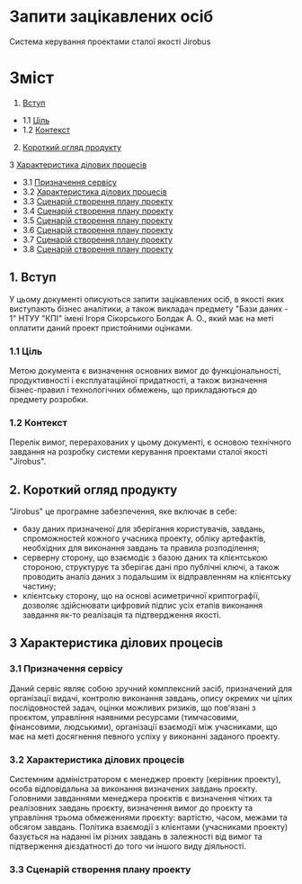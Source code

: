# Запити зацікавлених осіб
Cистема керування проектами сталої якості Jirobus

#  Зміст

1. [Вступ](#1-Вступ)

 - 1.1 [Ціль](#11-Ціль)
 - 1.2 [Контекст](#12-Контекст)
 
2. [Короткий огляд продукту](#2-Короткий-огляд-продукту)

3 [Характеристика ділових процесів](#3-Характеристика-ділових-процесів)
- 3.1 [Призначення сервісу](#31-Призначення-сервісу)
- 3.2 [Характеристика ділових процесів](#32-Характеристика-ділових-процесів)
- 3.3 [Сценарій створення плану проекту](#33-Сценарій-створення-плану-проекту)
- 3.4 [Сценарій створення плану проекту](#33-Сценарій-створення-плану-проекту)
- 3.5 [Сценарій створення плану проекту](#33-Сценарій-створення-плану-проекту)
- 3.6 [Сценарій створення плану проекту](#33-Сценарій-створення-плану-проекту)
- 3.7 [Сценарій створення плану проекту](#33-Сценарій-створення-плану-проекту)
- 3.8 [Сценарій створення плану проекту](#33-Сценарій-створення-плану-проекту)
##  1. Вступ
У цьому документі описуються запити зацікавлених осіб, в якості яких виступають бізнес аналітики, а також викладач предмету "Бази даних - 1" НТУУ "КПІ" імені Ігоря Сікорського Болдак А. О., який має на меті оплатити даний проект пристойними оцінками.

### 1.1 Ціль
Метою документа є визначення основних вимог до функціональності, продуктивності і експлуатаційної придатності, а також визначення бізнес-правил і технологічних обмежень, що прикладаються до предмету розробки.

### 1.2 Контекст
Перелік вимог, перерахованих у цьому документі, є основою технічного завдання на розробку системи керування проектами сталої якості "Jirobus".

## 2. Короткий огляд продукту
"Jirobus" це програмне забезпечення, яке включає в себе:
- базу даних призначеної для зберігання користувачів, завдань, спроможностей кожного учасника проекту, обліку артефактів, необхідних для виконання завдань та правила розподілення;
- серверну сторону, що взаємодіє з базою даних та клієнтською стороною, структурує та зберігає дані про публічні ключі, а також проводить аналіз даних з подальшим їх відправленням на клієнтську частину;
- клієнтську сторону, що на основі асиметричної криптографії, дозволяє здійснювати цифровий підпис усіх етапів виконання завдання як-то реалізація та підтвердження якості.

## 3 Характеристика ділових процесів

### 3.1 Призначення сервісу

Даний сервіс являє собою зручний комплексний засіб, призначений для організації видачі, контролю виконання завдань, опису окремих чи цілих послідовностей задач, оцінки можливих ризиків, що пов'язані з проєктом, управління наявними ресурсами (тимчасовими, фінансовими, людськими), організації взаємодії між учасниками, що має на меті досягнення певного успіху у виконанні заданого проекту.


### 3.2 Характеристика ділових процесів
Системним адміністратором є менеджер проекту (керівник проекту), особа відповідальна за виконання визначених завдань проєкту. Головними завданнями менеджера проєктів є визначення чітких та реалізовних завдань проєкту, визначення вимог до проєкту та управління трьома обмеженнями проєкту: вартістю, часом, межами та обсягом завдань. Політика взаємодії з клієнтами (учасниками проекту) базується на наданні їм різних завдань в залежності від вимог та підтверження дієздатності до того чи іншого виду діяльності.

### 3.3 Сценарій створення плану проекту

